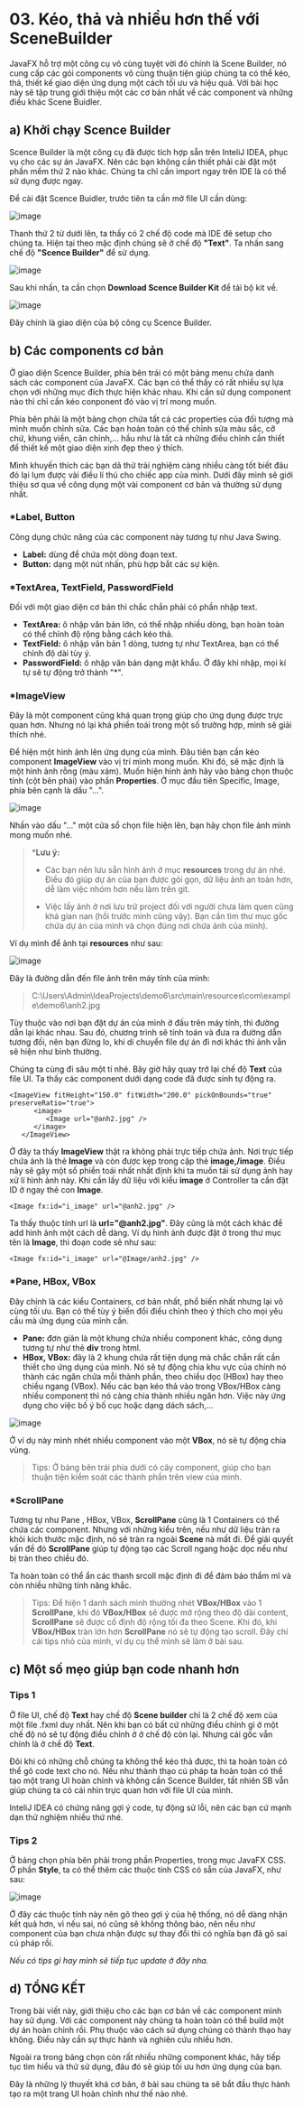 # 03. Kéo, thả và nhiều hơn thế với SceneBuilder

JavaFX hỗ trợ một công cụ vô cùng tuyệt vời đó chính là Scene Builder, nó cung cấp các gói components vô cùng thuận tiện giúp chúng ta có thể kéo, thả, thiết kế giao diện ứng dụng một cách tối ưu và hiệu quả. Với bài học này sẽ tập trung giới thiệu một các cơ bản nhất về các component và những điều khác Scene Buidler.

## a) Khởi chạy Scence Builder

Scence Builder là một công cụ đã được tích hợp sẵn trên InteliJ IDEA, phục vụ cho các sự án JavaFX. Nên các bạn không cần thiết phải cài đặt một phần mềm thứ 2 nào khác. Chúng ta chỉ cần import ngay trên IDE là có thể sử dụng được ngay.

Để cài đặt Scence Buidler, trước tiên ta cần mở file UI cần dùng:

![image](https://github.com/samuel7232003/JavaFX-Pesonal-Research/assets/115569080/afefea1e-ce3c-496d-910c-91586b85ea50)

Thanh thứ 2 từ dưới lên, ta thấy có 2 chế độ code mà IDE đẽ setup cho chúng ta. Hiện tại theo mặc định chúng sẽ ở chế độ **"Text"**. Ta nhấn sang chế độ **"Scence Builder"** để sử dụng.

![image](https://github.com/samuel7232003/JavaFX-Pesonal-Research/assets/115569080/f3cc4708-887b-46a4-8fc9-be1b1a0e1c14)

Sau khi nhấn, ta cần chọn **Download Scence Builder Kit** để tải bộ kit về. 

![image](https://github.com/samuel7232003/JavaFX-Pesonal-Research/assets/115569080/48f27a68-9192-4e71-ae05-8732bd22779c)

Đây chính là giao diện của bộ công cụ Scence Builder.

## b) Các components cơ bản

Ở giao diện Scence Builder, phía bên trái có một bảng menu chứa danh sách các component của JavaFX. Các bạn có thể thấy có rất nhiều sự lựa chọn với những mục đích thực hiện khác nhau. Khi cần sử dụng component nào thì chỉ cần kéo conponent đó vào vị trí mong muốn.

Phía bên phải là một bảng chọn chứa tất cả các properties của đối tượng mà mình muốn chỉnh sửa. Các bạn hoàn toàn có thể chỉnh sửa màu sắc, cỡ chứ, khung viền, căn chỉnh,... hầu như là tất cả những điều chỉnh cần thiết để thiết kế một giao diện xinh đẹp theo ý thích. 

Mình khuyến thích các bạn dã thử trải nghiệm càng nhiều càng tốt biết đâu đó lại lụm được vài điều lí thú cho chiếc app của mình. Dưới đây mình sẽ giới thiệu sơ qua về công dụng một vài component cơ bản và thường sử dụng nhất.

### *Label, Button

Công dụng chức năng của các component này tương tự như Java Swing.
- **Label:** dùng để chứa một dòng đoạn text.
- **Button:** dạng một nút nhấn, phù hợp bắt các sự kiện.

### *TextArea, TextField, PasswordField

Đối với một giao diện cơ bản thì chắc chắn phải có phần nhập text.
- **TextArea:** ô nhập văn bản lớn, có thể nhập nhiều dòng, bạn hoàn toàn có thể chỉnh độ rộng bằng cách kéo thả.
- **TextField:** ô nhập văn bản 1 dòng, tương tự như TextArea, bạn có thể chỉnh độ dài tùy ý.
- **PasswordField:** ô nhập văn bản dạng mật khẩu. Ở đây khi nhập, mọi kí tự sẽ tự động trở thành "*".

### *ImageView

Đây là một component cũng khá quan trọng giúp cho ứng dụng được trực quan hơn. Nhưng nó lại khá phiền toái trong một số trường hợp, mình sẽ giải thích nhé.

Để hiện một hình ảnh lên ứng dụng của mình. Đâu tiên bạn cần kéo component **ImageView** vào vị trí mình mong muốn. Khi đó, sẽ mặc định là một hình ảnh rỗng (màu xám). Muốn hiện hình ảnh hãy 
vào bảng chọn thuộc tính (cột bên phải) vào phần **Properties**. Ở mục đầu tiên Specific, Image, phía bên cạnh là dấu "...". 

![image](https://github.com/samuel7232003/JavaFX-Pesonal-Research/assets/115569080/33f08c75-7c07-404a-8529-8427b6553bd7)

Nhấn vào dấu "..." một cửa sổ chọn file hiện lên, bạn hãy chọn file ảnh mình mong muốn nhé.

> ***Lưu ý:**
>
> - Các bạn nên lưu sẵn hình ảnh ở mục **resources** trong dự án nhé. Điều đó giúp dự án của bạn được gói gọn, dữ liệu ảnh an toàn hơn, dễ làm việc nhóm hơn nếu làm trên git.
>
> - Việc lấy ảnh ở nơi lưu trữ project đối với người chưa làm quen cũng khá gian nan (hồi trước mình cũng vậy). Bạn cần tìm thư mục gốc chứa dự án của mình và chọn đúng nơi chứa ảnh của mình).

Ví dụ mình để ảnh tại **resources** như sau:

![image](https://github.com/samuel7232003/JavaFX-Pesonal-Research/assets/115569080/c5a84632-00d3-4e98-b94f-96278d639619)

Đây là đường dẫn đến file ảnh trên máy tính của mình:

> C:\Users\Admin\IdeaProjects\demo6\src\main\resources\com\example\demo6\anh2.jpg

Tùy thuộc vào nơi bạn đặt dự án của mình ở đấu trên máy tính, thì đường dẫn lại khác nhau. Sau đó, chương trình sẽ tính toán và đưa ra đường dẫn tương đối, nên bạn đừng lo, khi di chuyển file dự án đi nơi khác thì ảnh vẫn sẽ hiện như bình thường.

Chúng ta cùng đi sâu một tí nhé. Bây giờ hãy quay trở lại chế độ **Text** của file UI. Ta thấy các component dưới dạng code đã được sinh tự động ra.

~~~
<ImageView fitHeight="150.0" fitWidth="200.0" pickOnBounds="true" preserveRatio="true">
      <image>
         <Image url="@anh2.jpg" />
      </image>
   </ImageView>
~~~

Ở đây ta thấy **ImageView** thật ra không phải trực tiếp chứa ảnh. Nơi trực tiếp chứa ảnh là thẻ **Image** và còn được kẹp trong cặp thẻ **image,/image**. Điều nãy sẽ gây một số phiền toái nhất nhất định khi ta muốn tái sử dụng ảnh hay xử lí hình ảnh này. Khi cần lấy dữ liệu với kiểu **image** ở Controller ta cần đặt ID ở ngay thẻ con **Image**.

~~~
<Image fx:id="i_image" url="@anh2.jpg" />
~~~

Ta thấy thuộc tính url là **url="@anh2.jpg"**. Đây cũng là một cách khác để add hình ảnh một cách dễ dàng. Ví dụ hình ảnh được đặt ở trong thư mục tên là **Image**, thì đoạn code sẽ như sau:
~~~
<Image fx:id="i_image" url="@Image/anh2.jpg" />
~~~

### *Pane, HBox, VBox

Đây chính là các kiểu Containers, cơ bản nhất, phổ biến nhất nhưng lại vô cùng tối ưu. Bạn có thể tùy ý biến đổi điều chỉnh theo ý thích cho mọi yêu cầu mà ứng dụng của mình cần.

- **Pane:** đơn giản là một khung chứa nhiều component khác, công dụng tương tự như thẻ **div** trong html.
- **HBox, VBox:** đây là 2 khung chứa rất tiện dụng mà chắc chắn rất cần thiết cho ứng dụng của mình. Nó sẽ tự động chia khu vực của chính nó thành các ngăn chứa mỗi thành phần, theo chiều dọc (HBox) hay theo chiều ngang (VBox). Nếu các bạn kéo thả vào trong VBox/HBox càng nhiều component thì nó càng chia thành nhiều ngăn hơn. Việc này ứng dụng cho việc bố ý bố cục hoặc dạng dách sách,...

 ![image](https://github.com/samuel7232003/JavaFX-Pesonal-Research/assets/115569080/f2087491-b7e1-4c85-a982-c57d0963e736)

 Ở ví dụ này mình nhét nhiều component vào một **VBox**, nó sẽ tự động chia vùng.

 > Tips: Ở bảng bên trái phía dưới có cây component, giúp cho bạn thuận tiện kiểm soát các thành phần trên view của mình.

### *ScrollPane

Tương tự như Pane , HBox, VBox, **ScrollPane** cũng là 1 Containers có thể chứa các component. Nhưng với những kiểu trên, nếu như dữ liệu tràn ra khỏi kích thước mặc định, nó sẽ tràn ra ngoài **Scene** nà mất đi. Để giải quyết vấn đề đó **ScrollPane** giúp tự động tạo các Scroll ngang hoặc dọc nếu như bị tràn theo chiều đó. 

Ta hoàn toàn có thể ẩn các thanh srcoll mặc định đi để đảm bảo thẩm mĩ và còn nhiều những tính năng khắc.

> Tips: Để hiện 1 danh sách mình thường nhét **VBox/HBox** vào 1 **ScrollPane**, khi đó **VBox/HBox** sẽ được mở rộng theo độ dài content, **ScrollPane** sẽ được cố định độ rộng tối đa theo Scene. Khi đó, khi **VBox/HBox** tràn lớn hơn **ScrollPane** nó sẽ tự động tạo scroll.
Đây chỉ cái tips nhỏ của mình, ví dụ cụ thể mình sẽ làm ở bài sau.

## c) Một số mẹo giúp bạn code nhanh hơn

### Tips 1

Ở file UI, chế độ **Text** hay chế độ **Scene builder** chỉ là 2 chế độ xem của một file .fxml duy nhất. Nên khi bạn có bất cứ những điều chỉnh gì ở một chế độ nó sẽ tự động điều chỉnh ở ở chế độ còn lại. Nhưng cái gốc vẫn chính là ở chế độ **Text**. 

Đôi khi có những chỗ chúng ta không thể kéo thả được, thì ta hoàn toàn có thể gõ code text cho nó. Nếu như thành thạo cú pháp ta hoàn toàn có thể tạo một trang UI hoàn chỉnh và không cần Scence Builder, tất nhiên SB vẫn giúp chúng ta có cái nhìn trực quan hơn với file UI của mình.

InteliJ IDEA có chứng năng gợi ý code, tự động sử lỗi, nên các bạn cứ mạnh dạn thử nghiệm nhiều thứ nhé.

### Tips 2

Ở bảng chọn phía bên phải trong phần Properties, trong mục JavaFX CSS. Ở phần **Style**, ta có thể thêm các thuộc tính CSS có sẵn của JavaFX, như sau:

![image](https://github.com/samuel7232003/JavaFX-Pesonal-Research/assets/115569080/4260d20f-f99e-4bea-b21e-157298ae12cb)

Ở đây các thuộc tính này nên gõ theo gợi ý của hệ thống, nó dễ dàng nhận kết quả hơn, vì nếu sai, nó cũng sẽ không thông báo, nên nếu như component của bạn chưa nhận được sự thay đổi thì có nghĩa bạn đã gõ sai cú pháp rồi.

*Nếu có tips gì hay mình sẽ tiếp tục update ở đây nha.*

## d) TỔNG KẾT

Trong bài viết này, giới thiệu cho các bạn cơ bản về các component mình hay sử dụng. Với các component này chúng ta hoàn toàn có thể build một dự án hoàn chỉnh rồi. Phụ thuộc vào cách sử dụng chúng có thành thạo hay không. Điều này cần sự thực hành và nghiên cứu nhiều hơn.

Ngoài ra trong bảng chọn còn rất nhiều những component khác, hãy tiếp tục tìm hiểu và thử sử dụng, đâu đó sẽ giúp tối ưu hơn ứng dụng của bạn.

Đây là những lý thuyết khá cơ bản, ở bài sau chúng ta sẽ bắt đầu thực hành tạo ra một trang UI hoàn chỉnh như thế nào nhé.
